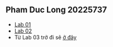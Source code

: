 ## Pham Duc Long 20225737
- <a href = "https://github.com/DannyP4/OOP_Lab_20241_744520/tree/main/OtherProjects/Lab01"><u>Lab 01</u></a>
- <a href = "https://github.com/DannyP4/OOP_Lab_20241_744520/tree/main/OtherProjects/Lab02"><u>Lab 02</u></a>
- Từ Lab 03 trở đi sẽ <a href = "https://github.com/DannyP4/OOPLab_20225737_PhamDucLong"><u>ở đây</u></a>
